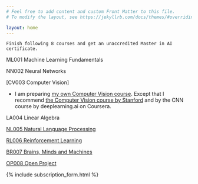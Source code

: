 ```yaml
---
# Feel free to add content and custom Front Matter to this file.
# To modify the layout, see https://jekyllrb.com/docs/themes/#overriding-theme-defaults

layout: home
---
```

`Finish following 8 courses and get an unaccredited Master in AI certificate.`

ML001 Machine Learning Fundamentals

NN002 Neural Networks

[CV003 Computer Vision]
- I am preparing [my own Computer Vision course](./computer-vision). Except that I recommend [the Computer Vision course by Stanford](https://cs231n.github.io/) and by the CNN course by deeplearning.ai on Coursera.

LA004 Linear Algebra 

[NL005 Natural Language Processing](https://web.stanford.edu/class/cs224n/)

[RL006 Reinforcement Learning](/reinforcement-learning/)

[BR007 Brains, Minds and Machines](https://ocw.mit.edu/resources/res-9-003-brains-minds-and-machines-summer-course-summer-2015/index.htm)

[OP008 Open Project](https://github.com/kishansagathiya/ai-project-ideas)


{% include subscription_form.html %}
